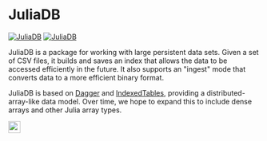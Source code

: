 # JuliaDB

[![JuliaDB](https://juliarun-ci.s3.amazonaws.com/push/JuliaComputing/JuliaDB/julia_0_5.svg)](https://juliarun-ci.s3.amazonaws.com/push/JuliaComputing/JuliaDB/julia_0_5.log) [![JuliaDB](https://juliarun-ci.s3.amazonaws.com/push/JuliaComputing/JuliaDB/julia_0_6.svg)](https://juliarun-ci.s3.amazonaws.com/push/JuliaComputing/JuliaDB/julia_0_6.log)

JuliaDB is a package for working with large persistent data sets.
Given a set of CSV files, it builds and saves an index that allows the data to be accessed
efficiently in the future.
It also supports an "ingest" mode that converts data to a more efficient binary format.

JuliaDB is based on [Dagger](https://github.com/JuliaParallel/Dagger.jl) and
[IndexedTables](https://github.com/JuliaComputing/IndexedTables.jl), providing a distributed-array-like
data model.
Over time, we hope to expand this to include dense arrays and other Julia array types.

<a href="http://juliadb.org"><img src="https://img.shields.io/badge/%20%F0%9F%93%96%20-Read%20the%20Documentation%20%C2%BB-ff69b4.svg?style-plastic" height="24" width="auto"></a>

